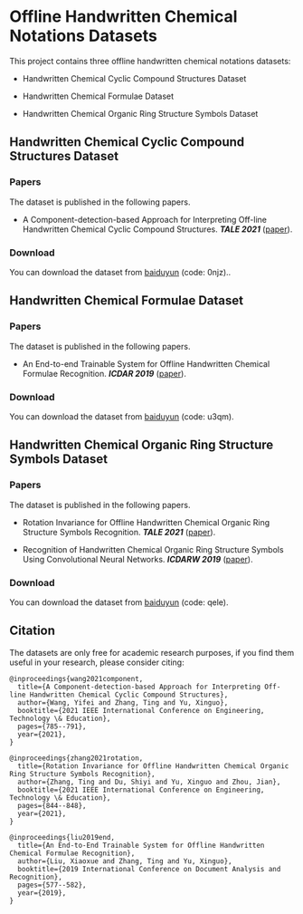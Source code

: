 # Offline Handwritten Chemical Notations Datasets

This project contains three offline handwritten chemical notations datasets:
* Handwritten Chemical Cyclic Compound Structures Dataset
  
* Handwritten Chemical Formulae Dataset  

* Handwritten Chemical Organic Ring Structure Symbols Dataset

## Handwritten Chemical Cyclic Compound Structures Dataset 

### Papers
The dataset is published in the following papers.

* A Component-detection-based Approach for Interpreting Off-line Handwritten Chemical Cyclic Compound Structures. ***TALE 2021***  ([paper](https://ieeexplore.ieee.org/abstract/document/9678874)).

### Download
You can download the dataset from [baiduyun](https://pan.baidu.com/s/1nLhzYF7W17Jgv8qlXW405A) (code: 0njz)..


## Handwritten Chemical Formulae Dataset 

### Papers
The dataset is published in the following papers.

* An End-to-end Trainable System for Offline Handwritten Chemical Formulae Recognition. ***ICDAR 2019***  ([paper](https://ieeexplore.ieee.org/abstract/document/8977958)).

### Download
You can download the dataset from [baiduyun](https://pan.baidu.com/s/1IvX43VmwQfAhoyFHjaGqRw) (code: u3qm).


## Handwritten Chemical Organic Ring Structure Symbols Dataset 

### Papers  
The dataset is published in the following papers.

* Rotation Invariance for Offline Handwritten Chemical Organic Ring Structure Symbols Recognition. ***TALE 2021***  ([paper](https://ieeexplore.ieee.org/abstract/document/9678644)).   

* Recognition of Handwritten Chemical Organic Ring Structure Symbols Using Convolutional Neural Networks. ***ICDARW 2019***  ([paper](https://ieeexplore.ieee.org/abstract/document/8893085)).

### Download
You can download the dataset from [baiduyun](https://pan.baidu.com/s/1vqsRiJJVr5G0JUAxdQjw6w) (code: qele).


## Citation

The datasets are only free for academic research purposes, if you find them useful in your research, please consider citing:
```
@inproceedings{wang2021component,
  title={A Component-detection-based Approach for Interpreting Off-line Handwritten Chemical Cyclic Compound Structures},
  author={Wang, Yifei and Zhang, Ting and Yu, Xinguo},
  booktitle={2021 IEEE International Conference on Engineering, Technology \& Education},
  pages={785--791},
  year={2021},
}
```

```
@inproceedings{zhang2021rotation,
  title={Rotation Invariance for Offline Handwritten Chemical Organic Ring Structure Symbols Recognition},
  author={Zhang, Ting and Du, Shiyi and Yu, Xinguo and Zhou, Jian},
  booktitle={2021 IEEE International Conference on Engineering, Technology \& Education},
  pages={844--848},
  year={2021},
}
```

```
@inproceedings{liu2019end,
  title={An End-to-End Trainable System for Offline Handwritten Chemical Formulae Recognition},
  author={Liu, Xiaoxue and Zhang, Ting and Yu, Xinguo},
  booktitle={2019 International Conference on Document Analysis and Recognition},
  pages={577--582},
  year={2019},
}
```
